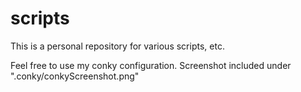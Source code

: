 # scripts
This is a personal repository for various scripts, etc.

Feel free to use my conky configuration. Screenshot included 
  under ".conky/conkyScreenshot.png"

